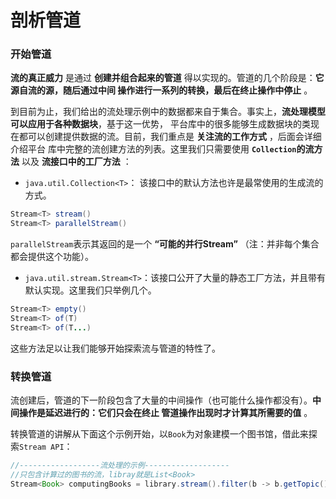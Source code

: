 剖析管道
================================
### 开始管道
**流的真正威力** 是通过 **创建并组合起来的管道** 得以实现的。管道的几个阶段是：**它源自流的源，随后通过中间
操作进行一系列的转换，最后在终止操作中停止** 。

到目前为止，我们给出的流处理示例中的数据都来自于集合。事实上，**流处理模型可以应用于各种数据块**，基于这一优势，
平台库中的很多能够生成数据块的类现在都可以创建提供数据的流。目前，我们重点是 **关注流的工作方式** ，后面会详细介绍平台
库中完整的流创建方法的列表。这里我们只需要使用 **`Collection`的流方法** 以及 **流接口中的工厂方法** ：

+ `java.util.Collection<T>`： 该接口中的默认方法也许是最常使用的生成流的方式。
```java
Stream<T> stream()
Stream<T> parallelStream()
```
`parallelStream`表示其返回的是一个 **“可能的并行Stream”** （注：并非每个集合都会提供这个功能）。

+ `java.util.stream.Stream<T>`：该接口公开了大量的静态工厂方法，并且带有默认实现。这里我们只举例几个。
```java
Stream<T> empty()
Stream<T> of(T)
Stream<T> of(T...)
```
这些方法足以让我们能够开始探索流与管道的特性了。

### 转换管道
流创建后，管道的下一阶段包含了大量的中间操作（也可能什么操作都没有）。**中间操作是延迟进行的：它们只会在终止
管道操作出现时才计算其所需要的值** 。

转换管道的讲解从下面这个示例开始，以`Book`为对象建模一个图书馆，借此来探索`Stream API`：
```java
//------------------流处理的示例-------------------
//只包含计算过的图书的流，libray就是List<Book>
Stream<Book> computingBooks = library.stream().filter(b -> b.getTopic() == COMPUTING);
```
